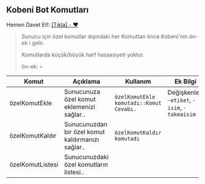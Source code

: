 ## Kobeni Bot Komutları

Hemen Davet Et!: [[Tıkla] - ❤](https://discordapp.com/oauth2/authorize?client_id=567099721047474197&scope=bot&permissions=8)

> Sunucu için özel komutlar dışındaki her Komuttan önce Kobeni'nin ön-ek i gelir. 
> 
> Komutlarda küçük/büyük harf hassasiyeti yoktur.
>
> ön-ek: `<`

Komut | Açıklama | Kullanım | Ek Bilgi
-|-|-|-
özelKomutEkle | Sunucunuza özel komut eklemenizi sağlar.. | `özelKomutEkle komutadı::Komut Cevabı.` | Değişkenler: `-etiket`, `-isim`, `-takmaisim`
özelKomutKaldır | Sunucunuzdan bir özel komut kaldırmanızı sağlar.. | `özelKomutKaldır komutadı`
özelKomutListesi | Sunucunuzdaki özel komutların listesi.. |

